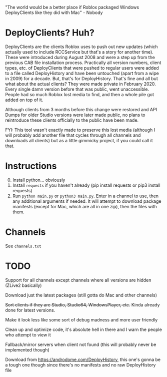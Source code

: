 "The world would be a better place if Roblox packaged Windows DeployClients like they did with Mac" - Nobody

# DeployClients? Huh?
DeployClients are the clients Roblox uses to push out new updates (which actually used to include RCCService but that's a story for another time). These were introduced during August 2008 and were a step up from the previous CAB file installation process. Practically all version numbers, client types, etc. of DeployClients that were pushed to regular users were added to a file called DeployHistory and have been untouched (apart from a wipe in 2009) for a decade. But, that's for DeployHistory. That's fine and all but what about the actual clients? They were made private in February 2020. Every single damn version before that was public, went unaccessible. People had so much Roblox lost media to find, and then a whole pile got added on top of it.

Although clients from 3 months before this change were restored and API Dumps for older Studio versions were later made public, no plans to reintroduce these clients officially to the public have been made.

FYI: This tool wasn't exactly made to preserve this lost media (although I will probably add another file that cycles through all channels and downloads all clients) but as a little gimmicky project, if you could call it that.

# Instructions
0. Install python... obviously
1. Install `requests` if you haven't already (pip install requests or pip3 install requests)
2. Run `python main.py` or `python3 main.py`. Enter in a channel to use, then any additional arguments if needed. It will attempt to download package manifests (except for Mac, which are all in one zip), then the files with them.

# Channels
See `channels.txt`
# TODO

Support for all channels except channels where all versions are hidden (ZLive2 basically)

Download just the latest packages (still gotta do Mac and other channels)

~~Sort clients if they are Studio, Studio64, WindowsPlayer, etc.~~ Kinda already done for latest versions.

Make it look less like some sort of debug madness and more user friendly

Clean up and optimize code, it's absolute hell in there and I warn the people who attempt to view it

Fallback/mirror servers when client not found (this will probably never be implemented though)

Download from https://androdome.com/DeployHistory, this one's gonna be a tough one though since there's no manifests and no raw DeployHistory file
